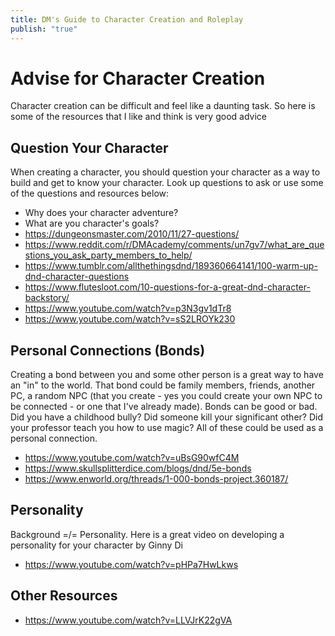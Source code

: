 ```yaml
---
title: DM's Guide to Character Creation and Roleplay
publish: "true"
---
```

# Advise for Character Creation 
Character creation can be difficult and feel like a daunting task. So here is some of the resources that I like and think is very good advice

## Question Your Character 
When creating a character, you should question your character as a way to build and get to know your character. Look up questions to ask or use some of the questions and resources below:
- Why does your character adventure?
- What are you character's goals?
- https://dungeonsmaster.com/2010/11/27-questions/
- https://www.reddit.com/r/DMAcademy/comments/un7gv7/what_are_questions_you_ask_party_members_to_help/
- https://www.tumblr.com/allthethingsdnd/189360664141/100-warm-up-dnd-character-questions
- https://www.flutesloot.com/10-questions-for-a-great-dnd-character-backstory/
- https://www.youtube.com/watch?v=p3N3gv1dTr8
- https://www.youtube.com/watch?v=sS2LROYk230

## Personal Connections (Bonds)
Creating a bond between you and some other person is a great way to have an "in" to the world. That bond could be family members, friends, another PC, a random NPC (that you create - yes you could create your own NPC to be connected - or one that I've already made). Bonds can be good or bad. Did you have a childhood bully? Did someone kill your significant other? Did your professor teach you how to use magic? All of these could be used as a personal connection.
- https://www.youtube.com/watch?v=uBsG90wfC4M
- https://www.skullsplitterdice.com/blogs/dnd/5e-bonds
- https://www.enworld.org/threads/1-000-bonds-project.360187/

## Personality
Background =/= Personality. Here is a great video on developing a personality for your character by Ginny Di
- https://www.youtube.com/watch?v=pHPa7HwLkws

## Other Resources
- https://www.youtube.com/watch?v=LLVJrK22gVA